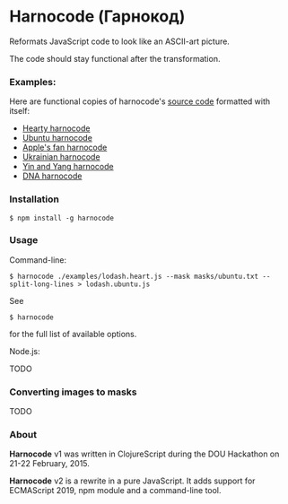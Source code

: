 Harnocode (Гарнокод)
====================

Reformats JavaScript code to look like an ASCII-art picture.

The code should stay functional after the transformation.



### Examples:

Here are functional copies of harnocode's [source code](./harnocode.js) formatted with itself:

* [Hearty harnocode](https://raw.githubusercontent.com/asivokon/harnocode/master/examples/harnocode.heart.js)
* [Ubuntu harnocode](https://raw.githubusercontent.com/asivokon/harnocode/master/examples/harnocode.ubuntu.js)
* [Apple's fan harnocode](https://raw.githubusercontent.com/asivokon/harnocode/master/examples/harnocode.apple.js)
* [Ukrainian harnocode](https://raw.githubusercontent.com/asivokon/harnocode/master/examples/harnocode.ukraine.js)
* [Yin and Yang harnocode](https://raw.githubusercontent.com/asivokon/harnocode/master/examples/harnocode.yin-yang.js)
* [DNA harnocode](https://raw.githubusercontent.com/asivokon/harnocode/master/examples/harnocode.dna.js)


### Installation

```
$ npm install -g harnocode
```


### Usage

Command-line:

```
$ harnocode ./examples/lodash.heart.js --mask masks/ubuntu.txt --split-long-lines > lodash.ubuntu.js
```

See

```
$ harnocode
```

for the full list of available options.


Node.js:

TODO



### Converting images to masks

TODO



### About

**Harnocode** v1 was written in ClojureScript during the DOU Hackathon on
21-22 February, 2015.

**Harnocode** v2 is a rewrite in a pure JavaScript. It adds support for
ECMAScript 2019, npm module and a command-line tool.
